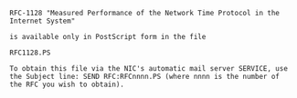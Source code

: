     RFC-1128 "Measured Performance of the Network Time Protocol in the
    Internet System"

    is available only in PostScript form in the file

    RFC1128.PS

    To obtain this file via the NIC's automatic mail server SERVICE, use
    the Subject line: SEND RFC:RFCnnnn.PS (where nnnn is the number of
    the RFC you wish to obtain).

